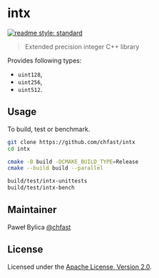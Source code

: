 # intx

[![readme style: standard][readme style standard badge]][standard readme]

> Extended precision integer C++ library

Provides following types:

- `uint128`,
- `uint256`,
- `uint512`.

## Usage

To build, test or benchmark.

```bash
git clone https://github.com/chfast/intx
cd intx

cmake -B build -DCMAKE_BUILD_TYPE=Release
cmake --build build --parallel

build/test/intx-unittests
build/test/intx-bench
```

## Maintainer

Paweł Bylica [@chfast]

## License

Licensed under the [Apache License, Version 2.0].


[@chfast]: https://github.com/chfast
[Apache License, Version 2.0]: LICENSE
[standard readme]: https://github.com/RichardLitt/standard-readme

[readme style standard badge]: https://img.shields.io/badge/readme%20style-standard-brightgreen.svg?style=flat-square

